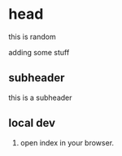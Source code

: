 # head

this is random

adding some stuff

## subheader

this is a subheader

## local dev

1. open index in your browser.
